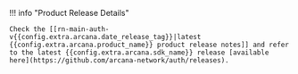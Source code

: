!!! info "Product Release Details"

    Check the [[rn-main-auth-v{{config.extra.arcana.date_release_tag}}|latest {{config.extra.arcana.product_name}} product release notes]] and refer to the latest {{config.extra.arcana.sdk_name}} release [available here](https://github.com/arcana-network/auth/releases).
